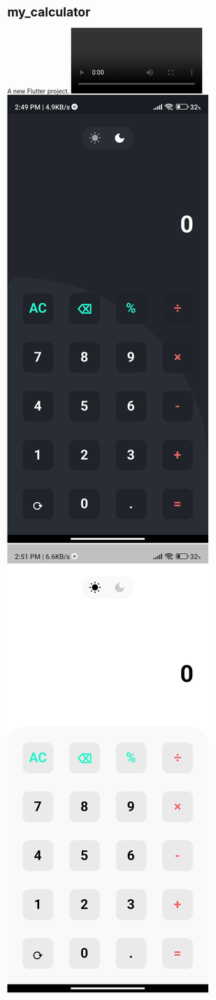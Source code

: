 # my_calculator

A new Flutter project.
<video src="screen-20230614-194853.mp4" controls title="Title"></video> ![Alt text](flutter_04.png) ![Alt text](flutter_05.png)